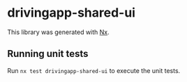 # drivingapp-shared-ui

This library was generated with [Nx](https://nx.dev).

## Running unit tests

Run `nx test drivingapp-shared-ui` to execute the unit tests.
